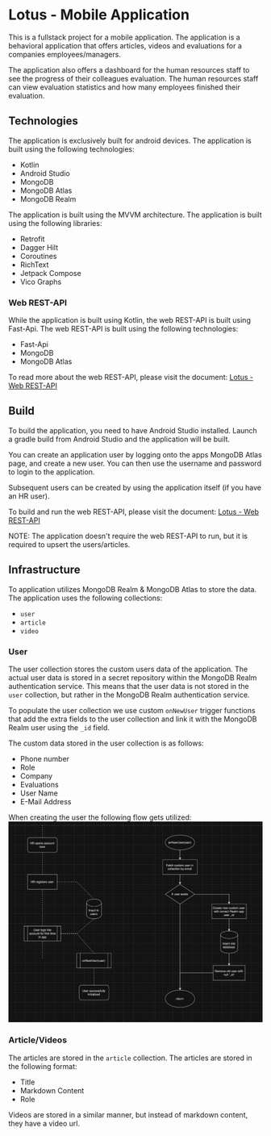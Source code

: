 # Lotus - Mobile Application

This is a fullstack project for a mobile application. The application is a behavioral application that offers articles, videos and evaluations for a companies employees/managers.

The application also offers a dashboard for the human resources staff to see the progress of their colleagues evaluation. The human resources staff can view evaluation statistics and how many employees finished their evaluation.

## Technologies

The application is exclusively built for android devices. The application is built using the following technologies:

- Kotlin
- Android Studio
- MongoDB
- MongoDB Atlas
- MongoDB Realm

The application is built using the MVVM architecture. The application is built using the following libraries:

- Retrofit
- Dagger Hilt
- Coroutines
- RichText
- Jetpack Compose
- Vico Graphs

### Web REST-API

While the application is built using Kotlin, the web REST-API is built using Fast-Api. The web REST-API is built using the following technologies:

- Fast-Api
- MongoDB
- MongoDB Atlas

To read more about the web REST-API, please visit the document: [Lotus - Web REST-API](./server/README.md)

## Build

To build the application, you need to have Android Studio installed. Launch a gradle build from Android Studio and the application will be built.

You can create an application user by logging onto the apps MongoDB Atlas page, and create a new user. You can then use the username and password to login to the application.

Subsequent users can be created by using the application itself (if you have an HR user).

To build and run the web REST-API, please visit the document: [Lotus - Web REST-API](./server/README.md)

NOTE: The application doesn't require the web REST-API to run, but it is required to upsert the users/articles.

## Infrastructure

To application utilizes MongoDB Realm & MongoDB Atlas to store the data. The application uses the following collections:

- `user`
- `article`
- `video`

### User

The user collection stores the custom users data of the application. The actual user data is stored in a secret repository within the MongoDB Realm authentication service. This means that the user data is not stored in the `user` collection, but rather in the MongoDB Realm authentication service.

To populate the user collection we use custom `onNewUser` trigger functions that add the extra fields to the user collection and link it with the MongoDB Realm user using the `_id` field.

The custom data stored in the user collection is as follows:

- Phone number
- Role
- Company
- Evaluations
- User Name
- E-Mail Address

When creating the user the following flow gets utilized:
![infrastructure](./docs/infrastructure.png)

### Article/Videos

The articles are stored in the `article` collection. The articles are stored in the following format:

- Title
- Markdown Content
- Role

Videos are stored in a similar manner, but instead of markdown content, they have a video url.
